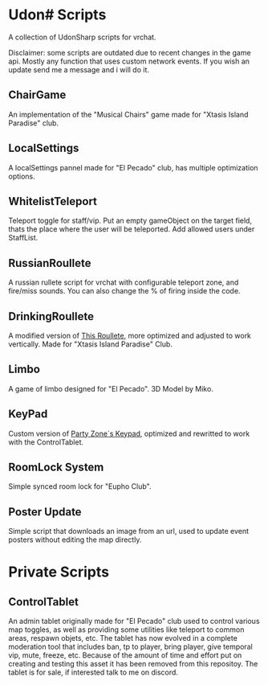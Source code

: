 # Udon# Scripts
A collection of UdonSharp scripts for vrchat.

Disclaimer: some scripts are outdated due to recent changes in the game api. Mostly any function that uses custom network events. If you wish an update send me a message and i will do it.

## ChairGame
An implementation of the "Musical Chairs" game made for "Xtasis Island Paradise" club.

## LocalSettings
A localSettings pannel made for "El Pecado" club, has multiple optimization options.

## WhitelistTeleport
Teleport toggle for staff/vip. Put an empty gameObject on the target field, thats the place where the user will be teleported. Add allowed users under StaffList.

## RussianRoullete
A russian rullete script for vrchat with configurable teleport zone, and fire/miss sounds. You can also change the % of firing inside the code.

## DrinkingRoullete
A modified version of [This Roullete](https://ko-fi.com/s/6a6aa3541c), more optimized and adjusted to work vertically. Made for "Xtasis Island Paradise" Club.

## Limbo
A game of limbo designed for "El Pecado". 3D Model by Miko.

## KeyPad
Custom version of [Party Zone´s Keypad](https://labthe3rd.gumroad.com/l/PartyZoneKeypad), optimized and rewritted to work with the ControlTablet.

## RoomLock System
Simple synced room lock for "Eupho Club".

## Poster Update
Simple script that downloads an image from an url, used to update event posters without editing the map directly.

# Private Scripts

## ControlTablet
An admin tablet originally made for "El Pecado" club used to control various map toggles, as well as providing some utilities like teleport to common areas, respawn objets, etc. The tablet has now evolved in a complete moderation tool that includes ban, tp to player, bring player, give temporal vip, mute, freeze, etc. Because of the amount of time and effort put on creating and testing this asset it has been removed from this repositoy. The tablet is for sale, if interested talk to me on discord.


